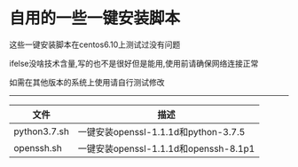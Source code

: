 自用的一些一键安装脚本
===========================
这些一键安装脚本在centos6.10上测试过没有问题

ifelse没啥技术含量,写的也不是很好但是能用,使用前请确保网络连接正常

如需在其他版本的系统上使用请自行测试修改
****
|文件|描述|
|---|---
|python3.7.sh|一键安装openssl-1.1.1d和python-3.7.5
|openssh.sh|一键安装openssl-1.1.1d和openssh-8.1p1
